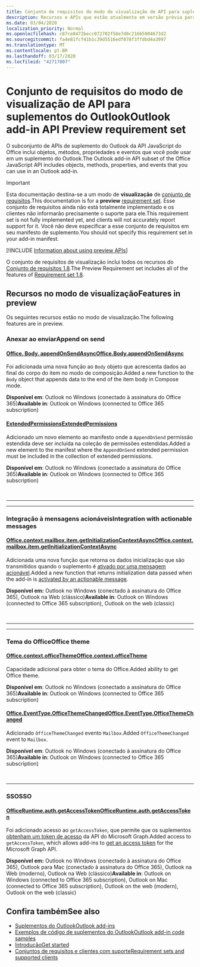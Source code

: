 ```yaml
---
title: Conjunto de requisitos do modo de visualização de API para suplementos do Outlook
description: Recursos e APIs que estão atualmente em versão prévia para suplementos do Outlook e as APIs JavaScript do Office.
ms.date: 03/04/2020
localization_priority: Normal
ms.openlocfilehash: c87ce8472becc072702f58e7d8c21665904673d2
ms.sourcegitcommit: fa4e81fcf41b1c39d5516edf078f3ffdbd4a3997
ms.translationtype: MT
ms.contentlocale: pt-BR
ms.lasthandoff: 03/17/2020
ms.locfileid: "42717807"
---
```

# <a name="outlook-add-in-api-preview-requirement-set"></a><span data-ttu-id="34428-103">Conjunto de requisitos do modo de visualização de API para suplementos do Outlook</span><span class="sxs-lookup"><span data-stu-id="34428-103">Outlook add-in API Preview requirement set</span></span>

<span data-ttu-id="34428-104">O subconjunto de APIs de suplemento do Outlook da API JavaScript do Office inclui objetos, métodos, propriedades e eventos que você pode usar em um suplemento do Outlook.</span><span class="sxs-lookup"><span data-stu-id="34428-104">The Outlook add-in API subset of the Office JavaScript API includes objects, methods, properties, and events that you can use in an Outlook add-in.</span></span>

> [!IMPORTANT]
> <span data-ttu-id="34428-105">Esta documentação destina-se a um modo de **visualização** de [conjunto de requisitos](../../requirement-sets/outlook-api-requirement-sets.md).</span><span class="sxs-lookup"><span data-stu-id="34428-105">This documentation is for a **preview** [requirement set](../../requirement-sets/outlook-api-requirement-sets.md).</span></span> <span data-ttu-id="34428-106">Esse conjunto de requisitos ainda não está totalmente implementado e os clientes não informarão precisamente o suporte para ele.</span><span class="sxs-lookup"><span data-stu-id="34428-106">This requirement set is not fully implemented yet, and clients will not accurately report support for it.</span></span> <span data-ttu-id="34428-107">Você não deve especificar a esse conjunto de requisitos em seu manifesto de suplemento.</span><span class="sxs-lookup"><span data-stu-id="34428-107">You should not specify this requirement set in your add-in manifest.</span></span>

[!INCLUDE [Information about using preview APIs](../../../includes/using-preview-apis-host.md)]

<span data-ttu-id="34428-108">O conjunto de requisitos de visualização inclui todos os recursos do [Conjunto de requisitos 1.8](../requirement-set-1.8/outlook-requirement-set-1.8.md).</span><span class="sxs-lookup"><span data-stu-id="34428-108">The Preview Requirement set includes all of the features of [Requirement set 1.8](../requirement-set-1.8/outlook-requirement-set-1.8.md).</span></span>

## <a name="features-in-preview"></a><span data-ttu-id="34428-109">Recursos no modo de visualização</span><span class="sxs-lookup"><span data-stu-id="34428-109">Features in preview</span></span>

<span data-ttu-id="34428-110">Os seguintes recursos estão no modo de visualização.</span><span class="sxs-lookup"><span data-stu-id="34428-110">The following features are in preview.</span></span>

### <a name="append-on-send"></a><span data-ttu-id="34428-111">Anexar ao enviar</span><span class="sxs-lookup"><span data-stu-id="34428-111">Append on send</span></span>

#### <a name="officebodyappendonsendasync"></a>[<span data-ttu-id="34428-112">Office. Body. appendOnSendAsync</span><span class="sxs-lookup"><span data-stu-id="34428-112">Office.Body.appendOnSendAsync</span></span>](/javascript/api/outlook/office.body?view=outlook-js-preview#appendonsendasync-data--options--callback-)

<span data-ttu-id="34428-113">Foi adicionada uma nova função ao `Body` objeto que acrescenta dados ao final do corpo do item no modo de composição.</span><span class="sxs-lookup"><span data-stu-id="34428-113">Added a new function to the `Body` object that appends data to the end of the item body in Compose mode.</span></span>

<span data-ttu-id="34428-114">**Disponível em**: Outlook no Windows (conectado à assinatura do Office 365)</span><span class="sxs-lookup"><span data-stu-id="34428-114">**Available in**: Outlook on Windows (connected to Office 365 subscription)</span></span>

#### <a name="extendedpermissions"></a>[<span data-ttu-id="34428-115">ExtendedPermissions</span><span class="sxs-lookup"><span data-stu-id="34428-115">ExtendedPermissions</span></span>](../../manifest/extendedpermissions.md)

<span data-ttu-id="34428-116">Adicionado um novo elemento ao manifesto onde a `AppendOnSend` permissão estendida deve ser incluída na coleção de permissões estendidas.</span><span class="sxs-lookup"><span data-stu-id="34428-116">Added a new element to the manifest where the `AppendOnSend` extended permission must be included in the collection of extended permissions.</span></span>

<span data-ttu-id="34428-117">**Disponível em**: Outlook no Windows (conectado a assinatura do Office 365)</span><span class="sxs-lookup"><span data-stu-id="34428-117">**Available in**: Outlook on Windows (connected to Office 365 subscription)</span></span>

<br>

---

---

### <a name="integration-with-actionable-messages"></a><span data-ttu-id="34428-118">Integração à mensagens acionáveis</span><span class="sxs-lookup"><span data-stu-id="34428-118">Integration with actionable messages</span></span>

#### <a name="officecontextmailboxitemgetinitializationcontextasync"></a>[<span data-ttu-id="34428-119">Office.context.mailbox.item.getInitializationContextAsync</span><span class="sxs-lookup"><span data-stu-id="34428-119">Office.context.mailbox.item.getInitializationContextAsync</span></span>](office.context.mailbox.item.md#methods)

<span data-ttu-id="34428-120">Adicionada uma nova função que retorna os dados inicialização que são transmitidos quando o suplemento é [ativado por uma mensagem acionável](/outlook/actionable-messages/invoke-add-in-from-actionable-message).</span><span class="sxs-lookup"><span data-stu-id="34428-120">Added a new function that returns initialization data passed when the add-in is [activated by an actionable message](/outlook/actionable-messages/invoke-add-in-from-actionable-message).</span></span>

<span data-ttu-id="34428-121">**Disponível em:** Outlook no Windows (conectado à assinatura do Office 365), Outlook na Web (clássico)</span><span class="sxs-lookup"><span data-stu-id="34428-121">**Available in**: Outlook on Windows (connected to Office 365 subscription), Outlook on the web (classic)</span></span>

<br>

---

---

### <a name="office-theme"></a><span data-ttu-id="34428-122">Tema do Office</span><span class="sxs-lookup"><span data-stu-id="34428-122">Office theme</span></span>

#### <a name="officecontextofficetheme"></a>[<span data-ttu-id="34428-123">Office.context.officeTheme</span><span class="sxs-lookup"><span data-stu-id="34428-123">Office.context.officeTheme</span></span>](/javascript/api/office/office.context#officetheme)

<span data-ttu-id="34428-124">Capacidade adicional para obter o tema do Office.</span><span class="sxs-lookup"><span data-stu-id="34428-124">Added ability to get Office theme.</span></span>

<span data-ttu-id="34428-125">**Disponível em**: Outlook no Windows (conectado a assinatura do Office 365)</span><span class="sxs-lookup"><span data-stu-id="34428-125">**Available in**: Outlook on Windows (connected to Office 365 subscription)</span></span>

#### <a name="officeeventtypeofficethemechanged"></a>[<span data-ttu-id="34428-126">Office.EventType.OfficeThemeChanged</span><span class="sxs-lookup"><span data-stu-id="34428-126">Office.EventType.OfficeThemeChanged</span></span>](/javascript/api/office/office.eventtype)

<span data-ttu-id="34428-127">Adicionado `OfficeThemeChanged` evento `Mailbox`.</span><span class="sxs-lookup"><span data-stu-id="34428-127">Added `OfficeThemeChanged` event to `Mailbox`.</span></span>

<span data-ttu-id="34428-128">**Disponível em**: Outlook no Windows (conectado à assinatura do Office 365)</span><span class="sxs-lookup"><span data-stu-id="34428-128">**Available in**: Outlook on Windows (connected to Office 365 subscription)</span></span>

<br>

---

### <a name="sso"></a><span data-ttu-id="34428-129">SSO</span><span class="sxs-lookup"><span data-stu-id="34428-129">SSO</span></span>

#### <a name="officeruntimeauthgetaccesstoken"></a>[<span data-ttu-id="34428-130">OfficeRuntime.auth.getAccessToken</span><span class="sxs-lookup"><span data-stu-id="34428-130">OfficeRuntime.auth.getAccessToken</span></span>](../../../develop/sso-in-office-add-ins.md#sso-api-reference)

<span data-ttu-id="34428-131">Foi adicionado acesso ao `getAccessToken`, que permite que os suplementos [obtenham um token de acesso](../../../outlook/authenticate-a-user-with-an-sso-token.md) da API do Microsoft Graph.</span><span class="sxs-lookup"><span data-stu-id="34428-131">Added access to `getAccessToken`, which allows add-ins to [get an access token](../../../outlook/authenticate-a-user-with-an-sso-token.md) for the Microsoft Graph API.</span></span>

<span data-ttu-id="34428-132">**Disponível em:** Outlook no Windows (conectado à assinatura do Office 365), Outlook para Mac (conectado à assinatura do Office 365), Outlook na Web (moderno), Outlook na Web (clássico)</span><span class="sxs-lookup"><span data-stu-id="34428-132">**Available in**: Outlook on Windows (connected to Office 365 subscription), Outlook on Mac (connected to Office 365 subscription), Outlook on the web (modern), Outlook on the web (classic)</span></span>

## <a name="see-also"></a><span data-ttu-id="34428-133">Confira também</span><span class="sxs-lookup"><span data-stu-id="34428-133">See also</span></span>

- [<span data-ttu-id="34428-134">Suplementos do Outlook</span><span class="sxs-lookup"><span data-stu-id="34428-134">Outlook add-ins</span></span>](../../../outlook/outlook-add-ins-overview.md)
- [<span data-ttu-id="34428-135">Exemplos de código de suplementos do Outlook</span><span class="sxs-lookup"><span data-stu-id="34428-135">Outlook add-in code samples</span></span>](https://developer.microsoft.com/outlook/gallery/?filterBy=Outlook,Samples,Add-ins)
- [<span data-ttu-id="34428-136">Introdução</span><span class="sxs-lookup"><span data-stu-id="34428-136">Get started</span></span>](../../../quickstarts/outlook-quickstart.md)
- [<span data-ttu-id="34428-137">Conjuntos de requisitos e clientes com suporte</span><span class="sxs-lookup"><span data-stu-id="34428-137">Requirement sets and supported clients</span></span>](../../requirement-sets/outlook-api-requirement-sets.md)

